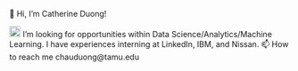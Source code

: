 
👋 Hi, I’m Catherine Duong! 

<img src="https://github.com/CatherineDuong22/CatherineDuong.github.io/assets/89957849/a6d9db02-76fb-417c-a693-122ea61ccd46" width="20" />
I’m looking for opportunities within Data Science/Analytics/Machine Learning. 
I have experiences interning at LinkedIn, IBM, and Nissan.
📫 How to reach me chauduong@tamu.edu
